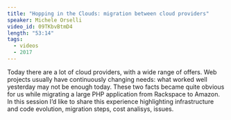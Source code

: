 ```yaml
---
title: "Hopping in the Clouds: migration between cloud providers"
speaker: Michele Orselli
video_id: 09TKbvBtmD4
length: "53:14"
tags:
  - videos
  - 2017
---
```


Today there are a lot of cloud providers, with a wide range of offers. Web projects usually have continuously changing needs: what worked well yesterday may not be enough today. These two facts became quite obvious for us while migrating a large PHP application from Rackspace to Amazon. In this session I’d like to share this experience highlighting infrastructure and code evolution, migration steps, cost analisys, issues.
